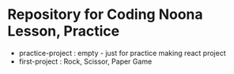 # Repository for Coding Noona Lesson, Practice

* practice-project : empty - just for practice making react project
* first-project : Rock, Scissor, Paper Game
